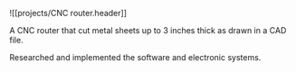 ![[projects/CNC router.header]]

  A CNC router that cut metal sheets up to 3 inches thick as drawn in a CAD file.

  Researched and implemented the software and electronic systems.